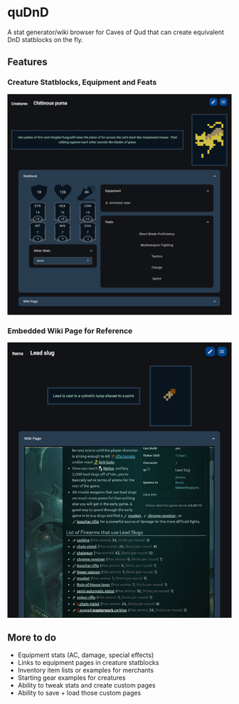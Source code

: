 # quDnD
A stat generator/wiki browser for Caves of Qud that can create equivalent DnD statblocks on the fly.

## Features

### Creature Statblocks, Equipment and Feats
![Puma Preview](images/puma_preview.png)

### Embedded Wiki Page for Reference
![Lead Slug Preview](images/lead_slug.png)

## More to do
* Equipment stats (AC, damage, special effects)
* Links to equipment pages in creature statblocks
* Inventory item lists or examples for merchants
* Starting gear examples for creatures
* Ability to tweak stats and create custom pages
* Ability to save + load those custom pages
